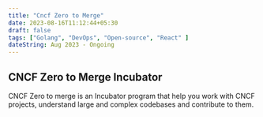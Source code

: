 ```yaml
---
title: "Cncf Zero to Merge"
date: 2023-08-16T11:12:44+05:30
draft: false
tags: ["Golang", "DevOps", "Open-source", "React" ]
dateString: Aug 2023 - Ongoing
---
```


## CNCF Zero to Merge Incubator

CNCF Zero to merge is an Incubator program that help you work with CNCF projects, understand large and complex codebases and contribute to them.